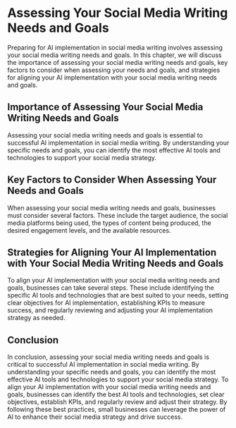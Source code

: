 Assessing Your Social Media Writing Needs and Goals
=======================================================================================================================

Preparing for AI implementation in social media writing involves assessing your social media writing needs and goals. In this chapter, we will discuss the importance of assessing your social media writing needs and goals, key factors to consider when assessing your needs and goals, and strategies for aligning your AI implementation with your social media writing needs and goals.

Importance of Assessing Your Social Media Writing Needs and Goals
-----------------------------------------------------------------

Assessing your social media writing needs and goals is essential to successful AI implementation in social media writing. By understanding your specific needs and goals, you can identify the most effective AI tools and technologies to support your social media strategy.

Key Factors to Consider When Assessing Your Needs and Goals
-----------------------------------------------------------

When assessing your social media writing needs and goals, businesses must consider several factors. These include the target audience, the social media platforms being used, the types of content being produced, the desired engagement levels, and the available resources.

Strategies for Aligning Your AI Implementation with Your Social Media Writing Needs and Goals
---------------------------------------------------------------------------------------------

To align your AI implementation with your social media writing needs and goals, businesses can take several steps. These include identifying the specific AI tools and technologies that are best suited to your needs, setting clear objectives for AI implementation, establishing KPIs to measure success, and regularly reviewing and adjusting your AI implementation strategy as needed.

Conclusion
----------

In conclusion, assessing your social media writing needs and goals is critical to successful AI implementation in social media writing. By understanding your specific needs and goals, you can identify the most effective AI tools and technologies to support your social media strategy. To align your AI implementation with your social media writing needs and goals, businesses can identify the best AI tools and technologies, set clear objectives, establish KPIs, and regularly review and adjust their strategy. By following these best practices, small businesses can leverage the power of AI to enhance their social media strategy and drive success.


